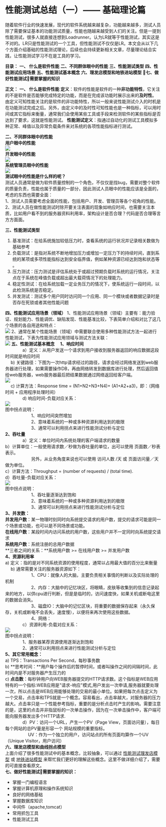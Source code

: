 # 性能测试总结（一）—— 基础理论篇
随着软件行业的快速发展，现代的软件系统越来越复杂，功能越来越多，测试人员除了需要保证基本的功能测试质量，性能也随越来越受到人们的关注。但是一提到性能测试，很多人就直接连想到Loadrunner。认为LR就等于性能测试，其实这是不对的。LR只是性能测试的一个工具，但性能测试不仅仅是LR。本文会从以下几个方面介绍基础的性能测试理论，后续也会持续更新相关文章，尽量理论结合实践，让性能测试学习不在是工具的学习。

**目录：**
**一、 什么是软件性能**
**二、不同群体眼中的性能**
**三、性能测试类型**
**四、性能测试应用场景**
**五、性能测试基本概念**
**六、理发店模型和地铁进站模型**
**七、做好性能测试需要掌握的知识**

**正文：**
**一、 什么是软件性能**
      **定义**：软件的性能是软件的一种**非功能特性**，它关注的不是软件是否能够完成特定的功能，而是在完成该功能时展示出来的**及时性**。
	由定义可知性能关注的是软件的非功能特性，所以一般来说性能测试介入的时机是在功能测试完成之后。另外，由定义中的及时性可知性能也是一种指标，可以用时间或其它指标来衡量，通常我们会使用某些工具或手段来检测软件的某些指标是否达到了要求，这就是性能测试。 
	**性能测试定义**：指通过自动化的测试工具模拟多种正常、峰值以及异常负载条件来对系统的各项性能指标进行测试。

**二、不同群体眼中的性能**  
**用户眼中的性能**  
![](../../doc/用户眼中的性能.png)  
**开发眼中的性能**  
![](../../doc/开发眼中的性能.png)  
**系统管理员眼中的性能**  
![](../../doc/系统管理员眼中的性能.png)  
**测试眼中的性能是什么样的呢？**  
	测试人员通常是做为软件质量控制的一个角色，不仅仅是找bug，需要对整个软件的质量负责，性能也属于质量的一部分，因此测试人员眼中的性能应该是全面的，考虑的东西也需要全面：  
              1、测试人员需要考虑全面的性能，包括用户、开发、管理员等各个视角的性能。  
              2、测试人员在做性能测试时除开要关注表面的现象如响应时间，也需要关注本质，比如用户看不到的服务器资料利用率，架构设计是否合理？代码是否合理等言方方面面。  

**三、性能测试类型**
1. 基准测试：在给系统施加较低压力时，查看系统的运行状况并记录相关数做为基础参考
2. 负载测试：是指对系统不断地增加压力或增加一定压力下的持续时间，直到系统的某项或多项性能指标达到安全临界值，例如某种资源已经达到饱和状态等 。
3. 压力测试：压力测试是评估系统处于或超过预期负载时系统的运行情况，关注点在于系统在峰值负载或超出最大载荷情况下的处理能力。
4. 稳定性测试：在给系统加载一定业务压力的情况下，使系统运行一段时间，以此检测系统是否稳定。
5. 并发测试：测试多个用户同时访问同一个应用、同一个模块或者数据记录时是否存在死锁或者其他性能问题

**四、性能测试应用场景（领域）**
1、性能测试应用场景（领域）主要有：能力验证、规划能力、性能调优、缺陷发现、性能基准比较，下表简单介绍和对比了这几个场景的各自用途和特点：   
![](../../doc/性能测试应用场景.png)
2、通常在某个性能场景（领域）中需要联合使用多种性能测试方法一起进行性能测试，下表为性能测试应用领域与测试方法关联：  
![](../../doc/测试应用领域与测试方法关联.png)
**五、性能测试基本概念**
　**1、响应时间**  
　　　　a）定义：从用户发送一个请求到用户接收到服务器返回的响应数据这段时间就是响应时间  
　		b) 关键路径：下图为一次http请求经过的路径，请求会经过网络发送到web服务器进行处理，如果需要操作DB，再由网络转发到数据库进行处理，然后返回值给web服务器，web服务器最后把结果数据通过网络返回给客户端。  
![](../../doc/http请求.png)  
　		c) 计算方法：Response time = (N1+N2+N3+N4)+ (A1+A2+a3)，即：（网络时间 + 应用程序处理时间）  
　　　　d) 响应时间-负载对应关系：  
![](../../doc/响应时间-负载对应关系.png)  
图中拐点说明：  
　　　　　　1、响应时间突然增加  
　　　　　　2、意味着系统的一种或多种资源利用达到的极限  
　　　　　　3、通常可以利用拐点来进行性能测试分析与定位  
**2、吞吐量**  
　　　　a）定义：单位时间内系统处理的客户端请求的数量  
		b）计算单位：一般使用请求数／秒做为吞吐量的单位，出可以使用 页面数／秒表表示。  
　　　　　　另外，从业务角度来说也可以使用 访问人数 /天 或 页面访问量／天 做为单位。  
		c）计算方法：Throughput = (number of requests) / (total time).  
		d）吞吐量-负载对应关系：  
![](../../doc/吞吐量-负载对应关系.png)  
图中拐点说明：  
　　　　　　1、吞吐量逐渐达到饱和  
　　　　　　2、意味着系统的一种或多种资源利用达到的极限  
　　　　　　3、通常可以利用拐点来进行性能测试分析与定位   
**3、并发数：**  
	    **并发用户数**：某一物理时刻同时向系统提交请求的用户数，提交的请求可能是同一个场景或功能，也可以是不同场景或功能。  
        **在线用户数**：某段时间内访问系统的用户数，这些用户并不一定同时向系统提交请求  
        **系统用户数**：系统注册的总用户数据  
**三者之间的关系：**系统用户数 >= 在线用户数 >= 并发用户数  
**4、资源利用率**  
		a) 定义：指的是对不同系统资源的使用程度，通常以占用最大值的百分比来衡量  
　		b) 通常需要关注的服务器资源如下：  
　　　　　　1、CPU：就像人的大脑，主要负责相关事情的判断以及实际处理的机制  
　　　　　　2、内存：大脑中的记忆块区，将眼睛，皮肤等收集到的信息记录起来的地方，以供cpu进行判断，但是是临时的，访问速度快，如果关机或断电这里的数据会消失。  
　　　　　　3、磁盘IO：大脑中的记忆区块，将重要的数据保存起来（永久保存，关机或断电不会丢失，速度慢），以便将来再次使用这些数据。  
　　　　　　4、网络：  
　　　　c）资源利用-负载对应关系：  
![](../../doc/资源利用-负载对应关系.png)  
图中拐点说明：  
　　　　1、服务器某荐资源使用逐渐达到饱和  
　　　　2、通常可以利用拐点来进行性能测试分析与定位  
**5、其它常用概念：**  
	a) TPS：Transactions Per Second，每秒事务数  
	b) **思考时间：**用户每个操作后的暂停时间，或者叫操作之间的间隔时间，此时间内是不对服务器产生压力的  
	c) **点击数**：每秒钟用户向WEB服务器提交的HTTP请求数。这个指标是WEB应用特有的一个指标:WEB应用是"请求-响应"模式,用户发出一次申请,服务器就要处理一次，所以点击是WEB应用能够处理的交易的最小单位。如果把每次点击定义为一个交易，点击率和TPS就是一个概念。容易看出，点击率越大，对服务器的压力越大。点击率只是一个性能参考指标，重要的是分析点击时产生的影响。需要注意的是，这里的点击并非指鼠标的一次单击操作，因为在一次单击操作中，客户端可能向服务器发出多个HTTP请求.  
　　　　d）PV：访问一个URL，产生一个PV（Page View，页面访问量），每日每个网站的总PV量是形容一个 网站规模的重要指标。  
　　　　　  UV：作为一个独立的用户，访问站点的所有页面均算作一个UV（Unique Visitor，用户访问）  
**六、理发店模型和曲线拐点模型**  
上面介绍了很多性能测试中的基本概念，比较抽象，可以通过 [性能测试理发店模型](http://www.cnblogs.com/jackei/archive/2006/11/20/565527.html)  或  [地铁进站模型](http://www.cnblogs.com/puresoul/p/5458734.html) 来帮忙我们更好的理解这些概念。这里不做详细介绍了，需要的可直接查看原文。  
**七、做好性能测试需要掌握的知识：**  
* 掌握一门编程语言  
* 掌握计算机原理和操作系统知识  
* 良好的网络基础  
* 掌握数据库知识  
* 中间件（apache,tomcat）  
* 常用抓包工具  
* 性能测试工具  
